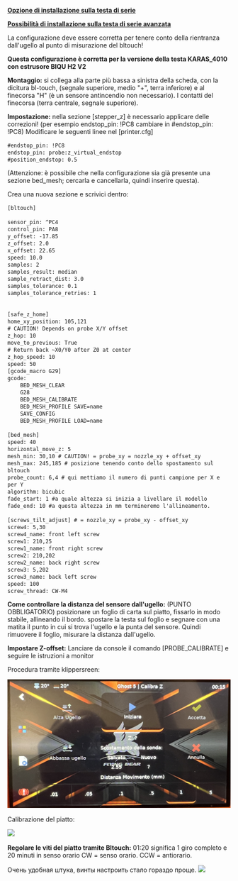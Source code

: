 [**Opzione di installazione sulla testa di serie**](https://www.thingiverse.com/thing:5660302)

[**Possibilità di installazione sulla testa di serie avanzata**](https://www.thingiverse.com/thing:5744744)

La configurazione deve essere corretta per tenere conto della rientranza dall'ugello al punto di misurazione del bltouch!


**Questa configurazione è corretta per la versione della testa KARAS_4010 con estrusore BIQU H2 V2**

**Montaggio:**
si collega alla parte più bassa a sinistra della scheda, con la dicitura bl-touch, (segnale superiore, medio "+", terra inferiore) e al finecorsa "H" (è un sensore antincendio non necessario). I contatti del finecorsa (terra centrale, segnale superiore). 


**Impostazione:**
nella sezione [stepper_z] è necessario applicare delle correzioni! (per esempio endstop_pin: !PC8 cambiare in #endstop_pin: !PC8) 
Modificare le seguenti linee nel [printer.cfg]

```
#endstop_pin: !PC8 
endstop_pin: probe:z_virtual_endstop
#position_endstop: 0.5
```
(Attenzione: è possibile che nella configurazione sia già presente una sezione bed_mesh; cercarla e cancellarla, quindi inserire questa).

Crea una nuova sezione e scrivici dentro:

```
[bltouch]

sensor_pin: ^PC4
control_pin: PA8
y_offset: -17.85
z_offset: 2.0
x_offset: 22.65
speed: 10.0
samples: 2
samples_result: median
sample_retract_dist: 3.0
samples_tolerance: 0.1
samples_tolerance_retries: 1


[safe_z_home]
home_xy_position: 105,121                                                       # CAUTION! Depends on probe X/Y offset
z_hop: 10
move_to_previous: True                                                       # Return back ~X0/Y0 after Z0 at center
z_hop_speed: 10
speed: 50
[gcode_macro G29]
gcode:
    BED_MESH_CLEAR
    G28
    BED_MESH_CALIBRATE
    BED_MESH_PROFILE SAVE=name
    SAVE_CONFIG
    BED_MESH_PROFILE LOAD=name

[bed_mesh]
speed: 40
horizontal_move_z: 5 
mesh_min: 30,10 # CAUTION! = probe_xy = nozzle_xy + offset_xy
mesh_max: 245,185 # posizione tenendo conto dello spostamento sul bltouch
probe_count: 6,4 # qui mettiamo il numero di punti campione per X e per Y
algorithm: bicubic
fade_start: 1 #a quale altezza si inizia a livellare il modello
fade_end: 10 #a questa altezza in mm termineremo l'allineamento.

[screws_tilt_adjust] # = nozzle_xy = probe_xy - offset_xy
screw4: 5,30 
screw4_name: front left screw
screw1: 210,25
screw1_name: front right screw
screw2: 210,202 
screw2_name: back right screw
screw3: 5,202
screw3_name: back left screw
speed: 100
screw_thread: CW-M4
```

**Come controllare la distanza del sensore dall'ugello:** (PUNTO OBBLIGATORIO)
posizionare un foglio di carta sul piatto, fissarlo in modo stabile, allineando il bordo. spostare la testa sul foglio e segnare con una matita il punto in cui si trova l'ugello e la punta del sensore. Quindi rimuovere il foglio, misurare la distanza dall'ugello.

**Impostare Z-offset:**
Lanciare da console il comando [PROBE_CALIBRATE]
e seguire le istruzioni a monitor

Procedura tramite klippersreen:

![](Klipperscreen.jpg)

Calibrazione del piatto:

![](table.jpg)

**Regolare le viti del piatto tramite Bltouch:**
01:20 significa 1 giro completo e 20 minuti in senso orario CW = senso orario. CCW = antiorario. 

Очень удобная штука, винты настроить стало гораздо проще.
![](screw.jpg)
